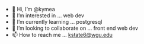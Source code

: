 - 👋 Hi, I’m @kymea
- 👀 I’m interested in ... web dev
- 🌱 I’m currently learning ... postgresql
- 💞️ I’m looking to collaborate on ... front end web dev
- 📫 How to reach me ... kstate6@wgu.edu

<!---
kymea/kymea is a ✨ special ✨ repository because its `README.md` (this file) appears on your GitHub profile.
You can click the Preview link to take a look at your changes.
--->
